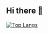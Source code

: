 ## Hi there 👋

[![Top Langs](https://github-readme-stats.vercel.app/api/top-langs/?username=jc007zz&layout=compact&title_color=fff&text_color=f8f8f2&hide=java&bg_color=171c24)](https://github.com/jc007zz)

<!--
**Jc007zZ/Jc007zZ** is a ✨ _special_ ✨ repository because its `README.md` (this file) appears on your GitHub profile.

Here are some ideas to get you started:

- 🔭 I’m currently working on ...
- 🌱 I’m currently learning ...
- 👯 I’m looking to collaborate on ...
- 🤔 I’m looking for help with ...
- 💬 Ask me about ...
- 📫 How to reach me: ...
- 😄 Pronouns: ...
- ⚡ Fun fact: ...
-->
